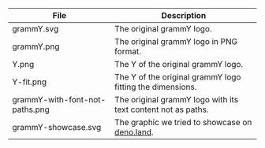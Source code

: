 | File                           | Description                                                         |
| ------------------------------ | ------------------------------------------------------------------- |
| grammY.svg                     | The original grammY logo.                                           |
| grammY.png                     | The original grammY logo in PNG format.                             |
| Y.png                          | The Y of the original grammY logo.                                  |
| Y-fit.png                      | The Y of the original grammY logo fitting the dimensions.           |
| grammY-with-font-not-paths.png | The original grammY logo with its text content not as paths.        |
| grammY-showcase.svg            | The graphic we tried to showcase on [deno.land](https://deno.land). |
